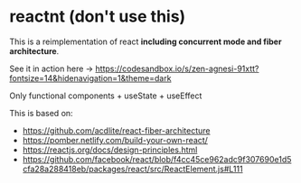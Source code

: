 # reactnt (don't use this)

This is a reimplementation of react **including concurrent mode and fiber architecture**. 

See it in action here -> https://codesandbox.io/s/zen-agnesi-91xtt?fontsize=14&hidenavigation=1&theme=dark

Only functional components + useState + useEffect

This is based on:
 - https://github.com/acdlite/react-fiber-architecture
 - https://pomber.netlify.com/build-your-own-react/
 - https://reactjs.org/docs/design-principles.html
 - https://github.com/facebook/react/blob/f4cc45ce962adc9f307690e1d5cfa28a288418eb/packages/react/src/ReactElement.js#L111
 
